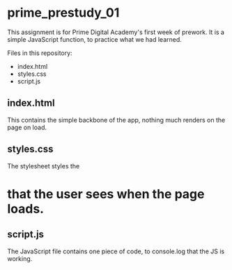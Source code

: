 # prime_prestudy_01

This assignment is for Prime Digital Academy's first week of prework. It is a simple JavaScript function, to practice what we had learned.

Files in this repository:
- index.html
- styles.css
- script.js

## index.html
This contains the simple backbone of the app, nothing much renders on the page on load.

## styles.css
The stylesheet styles the <h1> that the user sees when the page loads.

## script.js
The JavaScript file contains one piece of code, to console.log that the JS is working.
